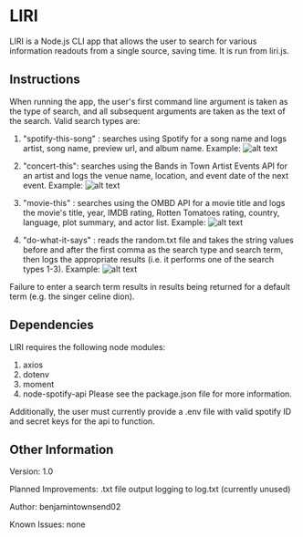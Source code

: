 # LIRI
LIRI is a Node.js CLI app that allows the user to search for various information readouts from a single source, saving time. It is run from liri.js.
## Instructions
When running the app, the user's first command line argument is taken as the type of search, and all subsequent arguments are taken as the text of the search. 
Valid search types are:
1. "spotify-this-song" : searches using Spotify for a song name and logs artist, song name, preview url, and album name.
Example:
![alt text](../screenshots/spotify.png)

2.  "concert-this": searches using the Bands in Town Artist Events API for an artist and logs the venue name, location, and event date of the next event. 
Example:
![alt text](../screenshots/concert.png)

3. "movie-this" : searches using the OMBD API for a movie title and logs the movie's title, year, IMDB rating, Rotten Tomatoes rating, country, language, plot summary, and actor list.
Example:
![alt text](../screenshots/movie.png)

4. "do-what-it-says" : reads the random.txt file and takes the string values before and after the first comma as the search type and search term, then logs the appropriate results (i.e. it performs one of the search types 1-3).
Example:
![alt text](../screenshots/do-what.png)

Failure to enter a search term results in results being returned for a default term (e.g. the singer celine dion).

## Dependencies
LIRI requires the following node modules:
1. axios
2. dotenv
3. moment
4. node-spotify-api
Please see the package.json file for more information.

Additionally, the user must currently provide a .env file with valid spotify ID and secret keys for the api to function.

## Other Information
Version: 1.0

Planned Improvements: .txt file output logging to log.txt (currently unused)

Author: benjamintownsend02

Known Issues: none
